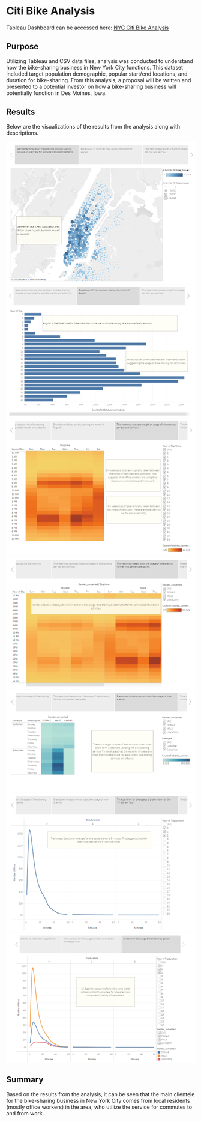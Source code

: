 # Citi Bike Analysis

Tableau Dashboard can be accessed here: [NYC Citi Bike Analysis](https://public.tableau.com/views/NYCCitiBikeAnalysis_16686695380810/Story1?:language=en-US&:display_count=n&:origin=viz_share_link)

## Purpose
Utilizing Tableau and CSV data files, analysis was conducted to understand how the bike-sharing business in New York City functions. This dataset included target population demographic, popular start/end locations, and duration for bike-sharing. From this analysis, a proposal will be written and presented to a potential investor on how a bike-sharing business will potentially function in Des Moines, Iowa.

## Results
Below are the visualizations of the results from the analysis along with descriptions.

![Resources/Top_Start_Locations](Resources/Top_Start_Locations.png)
![Resources/Peak_Hours](Resources/Peak_Hours.png)
![Resources/Trip_Per_Weekday](Resources/Trip_Per_Weekday.png)
![Resources/Trip_by_Gender](Resources/Trip_by_Gender.png)
![Resources/Customers](Resources/Customers.png)
![Resources/Trip_Duration](Resources/Trip_Duration.png)
![Resources/Duration_by_Gender](Resources/Duration_by_Gender.png)

## Summary
Based on the results from the analysis, it can be seen that the main clientele for the bike-sharing business in New York City comes from local residents (mostly office workers) in the area, who utilize the service for commutes to and from work.
